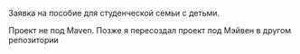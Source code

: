 Заявка на пособие для студенческой семьи с детьми. 

Проект не под Maven.
Позже я пересоздал проект под  Мэйвен  в другом репозитории
